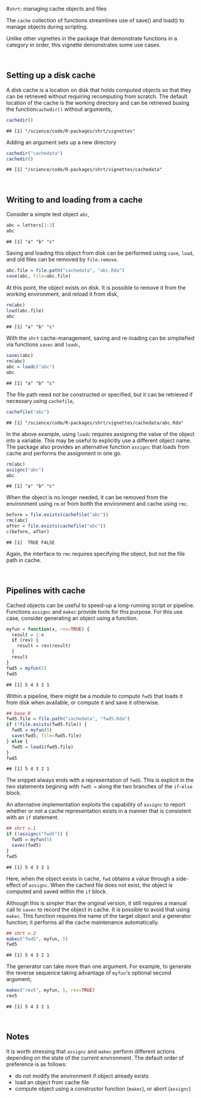 #`shrt`: managing cache objects and files

The `cache` collection of functions streamlines use of save() and load() to manage objects during scripting. 

Unlike other vignettes in the package that demonstrate functions in a category in order, this vignette demonstrates some use cases.






&nbsp;
## Setting up a disk cache

A disk cache is a location on disk that holds computed objects so that they can be retrieved without requiring recomputing from scratch. The default location of the cache is the working directory and can be retrieved busing the function`cachedir()` without arguments,


```r
cachedir()
```

```
## [1] "/science/code/R-packages/shrt/vignettes"
```

Adding an argument sets up a new directory


```r
cachedir("cachedata")
cachedir()
```

```
## [1] "/science/code/R-packages/shrt/vignettes/cachedata"
```




&nbsp;
## Writing to and loading from a cache

Consider a simple test object `abc`,


```r
abc = letters[1:3]
abc
```

```
## [1] "a" "b" "c"
```

Saving and loading this object from disk can be performed using `save`, `load`, and old files can be removed by `file.remove`.


```r
abc.file = file.path("cachedata", "abc.Rda")
save(abc, file=abc.file)
```

At this point, the object exists on disk. It is possible to remove it from the working environment, and reload it from disk,


```r
rm(abc)
load(abc.file)
abc
```

```
## [1] "a" "b" "c"
```

With the `shrt` cache-management, saving and re-loading can be simpliefied via functions `savec` and `loadc`, 


```r
savec(abc)
rm(abc)
abc = loadc("abc")
abc
```

```
## [1] "a" "b" "c"
```

The file path need not be constructed or specified, but it can be retrieved if necessary using `cachefile`,


```r
cachefile("abc")
```

```
## [1] "/science/code/R-packages/shrt/vignettes/cachedata/abc.Rda"
```

In the above example, using `loadc` requires assigning the value of the object into a variable. This may be useful to explicitly use a different object name. The package also provides an alternative function `assignc` that loads from cache and performs the assignment in one go.


```r
rm(abc)
assignc("abc")
abc
```

```
## [1] "a" "b" "c"
```

When the object is no longer needed, it can be removed from the environment using `rm` or from botth the environment and cache using `rmc`.


```r
before = file.exists(cachefile("abc"))
rmc(abc)
after = file.exists(cachefile("abc"))
c(before, after)
```

```
## [1]  TRUE FALSE
```

Again, the interface to `rmc` requires specifying the object, but not the file path in cache.




&nbsp;
## Pipelines with cache

Cached objects can be useful to speed-up a long-running script or pipeline. Functions `assignc` and `makec` provide tools for this purpose. For this use case, consider generating an object using a function.


```r
myfun = function(x, rev=TRUE) {
  result = 1:x
  if (rev) {
    result = rev(result)
  }
  result
}
fwd5 = myfun(5)
fwd5
```

```
## [1] 5 4 3 2 1
```

Within a pipeline, there might be a module to compute `fwd5` that loads it from disk when available, or compute it and save it otherwise.


```r
## base R
fwd5.file = file.path("cachedata", "fwd5.Rda")
if (!file.exists(fwd5.file)) {
  fwd5 = myfun(5)
  save(fwd5, file=fwd5.file)
} else {
  fwd5 = load1(fwd5.file)
}
fwd5
```

```
## [1] 5 4 3 2 1
```

The snippet always ends with a representation of `fwd5`. This is explicit in the two statements begining with `fwd5 =` along the two branches of the `if`-`else` block.

An alternative implementation exploits the capability of `assignc` to report whether or not a cache representation exists in a manner that is consistent with an `if` statement.


```r
## shrt v.1
if (!assignc("fwd5")) {
  fwd5 = myfun(5)
  savec(fwd5)
}
fwd5
```

```
## [1] 5 4 3 2 1
```

Here, when the object exists in cache, `fwd` obtains a value through a side-effect of `assignc`. When the cached file does not exist, the object is computed and saved within the `if` block.

Although this is simpler than the original version, it still requires a manual call to `savec` to record the object in cache. It is possible to avoid that using `makec`. This function requires the name of the target object and a generator function; it performs all the cache maintenance automatically.


```r
## shrt v.2
makec("fwd5", myfun, 5)
fwd5
```

```
## [1] 5 4 3 2 1
```

The generator can take more than one argument. For example, to generate the reverse sequence taking advantage of `myfun`'s optional second argument,


```r
makec("rev5", myfun, 5, rev=TRUE)
rev5
```

```
## [1] 5 4 3 2 1
```




&nbsp;
## Notes

It is worth stressing that `assignc` and `makec` perform different actions depending on the state of the current environment. The default order of preference is as follows:

 - do not modify the environment if object already exists
 - load an object from cache file
 - compute object using a constructor function (`makec`), or abort (`assignc`)







